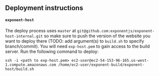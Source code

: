 ## Deployment instructions

#### `exponent-host`

The deploy process uses `master` at `git@github.com:exponentjs/exponent-host-internal.git` so make sure to push the version of the website you want to deploy there (TODO: add argument(s) to `build.sh` to specify branch/commit). You will need `exp-host.pem` to gain access to the build server. Run the following command to deploy:

    ssh -i <path to exp-host.pem> ec2-user@ec2-54-153-96-165.us-west-1.compute.amazonaws.com /home/ec2-user/exponent-build/exponent-host/build.sh

